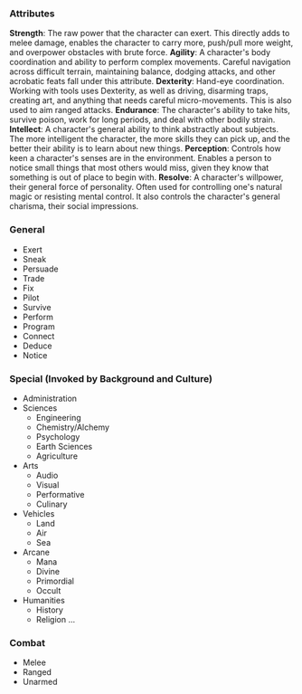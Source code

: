 ### Attributes
**Strength**: The raw power that the character can exert. This directly adds to melee damage, enables the character to carry more, push/pull more weight, and overpower obstacles with brute force.
**Agility**: A character's body coordination and ability to perform complex movements. Careful navigation across difficult terrain, maintaining balance, dodging attacks, and other acrobatic feats fall under this attribute.
**Dexterity**: Hand-eye coordination. Working with tools uses Dexterity, as well as driving, disarming traps, creating art, and anything that needs careful micro-movements. This is also used to aim ranged attacks.
**Endurance**: The character's ability to take hits, survive poison, work for long periods, and deal with other bodily strain.
**Intellect**: A character's general ability to think abstractly about subjects. The more intelligent the character, the more skills they can pick up, and the better their ability is to learn about new things.
**Perception**: Controls how keen a character's senses are in the environment. Enables a person to notice small things that most others would miss, given they know that something is out of place to begin with.
**Resolve**: A character's willpower, their general force of personality. Often used for controlling one's natural magic or resisting mental control. It also controls the character's general charisma, their social impressions.
### General
- Exert
- Sneak
- Persuade
- Trade
- Fix
- Pilot
- Survive
- Perform
- Program
- Connect
- Deduce
- Notice
### Special (Invoked by Background and Culture)
- Administration
- Sciences
	- Engineering
	- Chemistry/Alchemy
	- Psychology
	- Earth Sciences
	- Agriculture
- Arts
	- Audio
	- Visual
	- Performative
	- Culinary
- Vehicles
	- Land
	- Air
	- Sea
- Arcane
	- Mana
	- Divine
	- Primordial
	- Occult
- Humanities
	- History
	- Religion
...
### Combat
- Melee
- Ranged
- Unarmed
